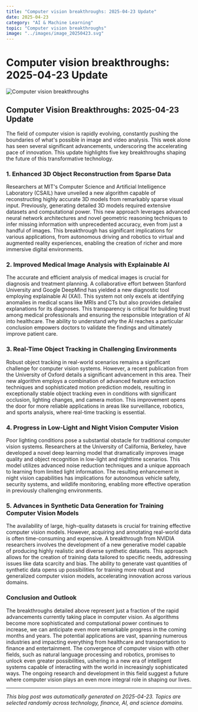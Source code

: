 ```yaml
---
title: "Computer vision breakthroughs: 2025-04-23 Update"
date: 2025-04-23
category: "AI & Machine Learning"
topic: "Computer vision breakthroughs"
image: "../images/image_20250423.svg"
---
```


# Computer vision breakthroughs: 2025-04-23 Update

![Computer vision breakthroughs](../images/image_20250423.svg)

## Computer Vision Breakthroughs: 2025-04-23 Update

The field of computer vision is rapidly evolving, constantly pushing the boundaries of what's possible in image and video analysis.  This week alone has seen several significant advancements, underscoring the accelerating pace of innovation. This update highlights five key breakthroughs shaping the future of this transformative technology.


### 1. Enhanced 3D Object Reconstruction from Sparse Data

Researchers at MIT's Computer Science and Artificial Intelligence Laboratory (CSAIL) have unveiled a new algorithm capable of reconstructing highly accurate 3D models from remarkably sparse visual input.  Previously, generating detailed 3D models required extensive datasets and computational power. This new approach leverages advanced neural network architectures and novel geometric reasoning techniques to infer missing information with unprecedented accuracy, even from just a handful of images.  This breakthrough has significant implications for various applications, from autonomous driving and robotics to virtual and augmented reality experiences, enabling the creation of richer and more immersive digital environments.

### 2. Improved Medical Image Analysis with Explainable AI

The accurate and efficient analysis of medical images is crucial for diagnosis and treatment planning.  A collaborative effort between Stanford University and Google DeepMind has yielded a new diagnostic tool employing explainable AI (XAI). This system not only excels at identifying anomalies in medical scans like MRIs and CTs but also provides detailed explanations for its diagnoses.  This transparency is critical for building trust among medical professionals and ensuring the responsible integration of AI into healthcare.  The ability to understand *why* the AI reaches a particular conclusion empowers doctors to validate the findings and ultimately improve patient care.

### 3. Real-Time Object Tracking in Challenging Environments

Robust object tracking in real-world scenarios remains a significant challenge for computer vision systems.  However, a recent publication from the University of Oxford details a significant advancement in this area. Their new algorithm employs a combination of advanced feature extraction techniques and sophisticated motion prediction models, resulting in exceptionally stable object tracking even in conditions with significant occlusion, lighting changes, and camera motion. This improvement opens the door for more reliable applications in areas like surveillance, robotics, and sports analysis, where real-time tracking is essential.


### 4.  Progress in Low-Light and Night Vision Computer Vision

Poor lighting conditions pose a substantial obstacle for traditional computer vision systems.  Researchers at the University of California, Berkeley, have developed a novel deep learning model that dramatically improves image quality and object recognition in low-light and nighttime scenarios.  This model utilizes advanced noise reduction techniques and a unique approach to learning from limited light information.  The resulting enhancement in night vision capabilities has implications for autonomous vehicle safety, security systems, and wildlife monitoring, enabling more effective operation in previously challenging environments.


### 5.  Advances in Synthetic Data Generation for Training Computer Vision Models

The availability of large, high-quality datasets is crucial for training effective computer vision models.  However, acquiring and annotating real-world data is often time-consuming and expensive.  A breakthrough from NVIDIA researchers involves the development of a new generative model capable of producing highly realistic and diverse synthetic datasets.  This approach allows for the creation of training data tailored to specific needs, addressing issues like data scarcity and bias. The ability to generate vast quantities of synthetic data opens up possibilities for training more robust and generalized computer vision models, accelerating innovation across various domains.


### Conclusion and Outlook

The breakthroughs detailed above represent just a fraction of the rapid advancements currently taking place in computer vision.  As algorithms become more sophisticated and computational power continues to increase, we can anticipate even more remarkable progress in the coming months and years.  The potential applications are vast, spanning numerous industries and impacting everything from healthcare and transportation to finance and entertainment.  The convergence of computer vision with other fields, such as natural language processing and robotics, promises to unlock even greater possibilities, ushering in a new era of intelligent systems capable of interacting with the world in increasingly sophisticated ways.  The ongoing research and development in this field suggest a future where computer vision plays an even more integral role in shaping our lives.


---
*This blog post was automatically generated on 2025-04-23. Topics are selected randomly across technology, finance, AI, and science domains.*

